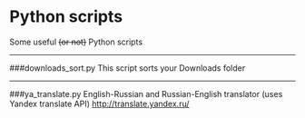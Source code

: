 Python scripts
=============
Some useful ~~(or not)~~ Python scripts

--------------------------------
###downloads_sort.py
This script sorts your Downloads folder

--------------------------------
###ya_translate.py
English-Russian and Russian-English translator (uses Yandex translate API)
http://translate.yandex.ru/